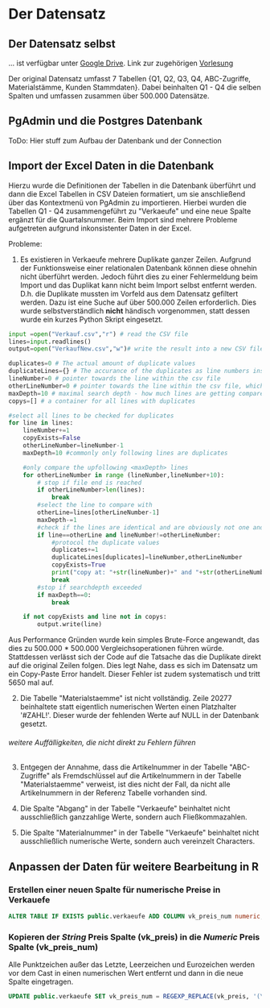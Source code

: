 # Der Datensatz




## Der Datensatz selbst
... ist verfügbar unter [Google Drive](https://drive.google.com/file/d/1QXE9-UqFT1xJcDpKl78k5qg7dnN_ThyK/view?usp=sharing).
Link zur zugehörigen [Vorlesung](https://martins-wahre-logistik.blogspot.com/2022/10/logistics-case-studies-der-lieferschein.html)

Der original Datensatz umfasst 7 Tabellen {Q1, Q2, Q3, Q4, ABC-Zugriffe, Materialstämme, Kunden Stammdaten}.
Dabei beinhalten Q1 - Q4 die selben Spalten und umfassen zusammen über 500.000 Datensätze.

## PgAdmin und die Postgres Datenbank
ToDo: Hier stuff zum Aufbau der Datenbank und der Connection

## Import der Excel Daten in die Datenbank
Hierzu wurde die Definitionen der Tabellen in die Datenbank überführt und dann die Excel Tabellen in CSV Dateien formatiert, um sie anschließend über das Kontextmenü von PgAdmin zu importieren. Hierbei wurden die Tabellen Q1 - Q4 zusammengeführt zu "Verkaeufe" und eine neue Spalte ergänzt für die Quartalsnummer.
Beim Import sind mehrere Probleme aufgetreten aufgrund inkonsistenter Daten in der Excel.

Probleme:
1. Es existieren in Verkaeufe mehrere Duplikate ganzer Zeilen. Aufgrund der Funktionsweise einer relationalen Datenbank können diese ohnehin nicht überführt werden. Jedoch führt dies zu einer Fehlermeldung beim Import und das Duplikat kann nicht beim Import selbst entfernt werden. D.h. die Duplikate mussten im Vorfeld aus dem Datensatz gefiltert werden. Dazu ist eine Suche auf über 500.000 Zeilen erforderlich. Dies wurde selbstverständlich **nicht** händisch vorgenommen, statt dessen wurde ein kurzes Python Skript eingesetzt.

```python
input =open("Verkauf.csv","r") # read the CSV file
lines=input.readlines()
output=open("VerkaufNew.csv","w")# write the result into a new CSV file

duplicates=0 # The actual amount of duplicate values
duplicateLines={} # The accurance of the duplicates as line numbers inside the csv file
lineNumber=0 # pointer towards the line within the csv file
otherLineNumber=0 # pointer towards the line within the csv file, which is getting compared to the first one
maxDepth=10 # maximal search depth - how much lines are getting compared
copys=[] # a container for all lines with duplicates

#select all lines to be checked for duplicates
for line in lines:
    lineNumber+=1
    copyExists=False
    otherLineNumber=lineNumber-1
    maxDepth=10 #commonly only following lines are duplicates

    #only compare the upfollowing <maxDepth> lines
    for otherLineNumber in range (lineNumber,lineNumber+10):
        # stop if file end is reached
        if otherLineNumber>len(lines):
            break
        #select the line to compare with
        otherLine=lines[otherLineNumber-1]
        maxDepth-=1
        #check if the lines are identical and are obviously not one and the same
        if line==otherLine and lineNumber!=otherLineNumber:
            #protocol the duplicate values
            duplicates+=1
            duplicateLines[duplicates]=lineNumber,otherLineNumber
            copyExists=True
            print("copy at: "+str(lineNumber)+" and "+str(otherLineNumber))
            break
        #stop if searchdepth exceeded
        if maxDepth==0:
            break

    if not copyExists and line not in copys:
        output.write(line)
```
Aus Performance Gründen wurde kein simples Brute-Force angewandt, das dies zu 500.000 * 500.000 Vergleichsoperationen führen würde. Stattdessen verlässt sich der Code auf die Tatsache das die Duplikate direkt auf die original Zeilen folgen. Dies legt Nahe, dass es sich im Datensatz um ein Copy-Paste Error handelt. Dieser Fehler ist zudem systematisch und tritt 5650 mal auf.

2. Die Tabelle "Materialstaemme" ist nicht vollständig. Zeile 20277 beinhaltete statt eigentlich numerischen Werten einen Platzhalter '#ZAHL!'. Dieser wurde der fehlenden Werte auf NULL in der Datenbank gesetzt.

###### weitere Auffälligkeiten, die nicht direkt zu Fehlern führen
3. Entgegen der Annahme, dass die Artikelnummer in der Tabelle "ABC-Zugriffe" als Fremdschlüssel auf die Artikelnummern in der Tabelle "Materialstaemme" verweist, ist dies nicht der Fall, da nicht alle Artikelnummern in der Referenz Tabelle vorhanden sind.

4. Die Spalte "Abgang" in der Tabelle "Verkaeufe" beinhaltet nicht ausschließlich ganzzahlige Werte, sondern auch Fließkommazahlen.

5. Die Spalte "Materialnummer" in der Tabelle "Verkaeufe" beinhaltet nicht ausschließlich numerische Werte, sondern auch vereinzelt Characters.

## Anpassen der Daten für weitere Bearbeitung in R

### Erstellen einer neuen Spalte für numerische Preise in Verkauefe

```sql
ALTER TABLE IF EXISTS public.verkaeufe ADD COLUMN vk_preis_num numeric;
```

### Kopieren der *String* Preis Spalte (vk_preis) in die *Numeric* Preis Spalte (vk_preis_num)
Alle Punktzeichen außer das Letzte, Leerzeichen und Eurozeichen werden vor dem Cast in einen numerischen Wert entfernt und dann in die neue Spalte eingetragen.
```sql
UPDATE public.verkaeufe SET vk_preis_num = REGEXP_REPLACE(vk_preis, '(\.(?=[^.]*\.)|\s|€)', '', 'g')::DECIMAL;
```
